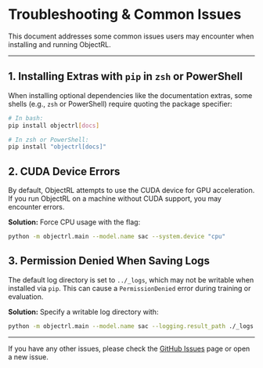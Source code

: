 # Troubleshooting & Common Issues

This document addresses some common issues users may encounter when installing and running ObjectRL.

---

## 1. Installing Extras with `pip` in `zsh` or PowerShell

When installing optional dependencies like the documentation extras, some shells (e.g., `zsh` or PowerShell) require quoting the package specifier:

```bash
# In bash:
pip install objectrl[docs]

# In zsh or PowerShell:
pip install "objectrl[docs]"
```

## 2. CUDA Device Errors

By default, ObjectRL attempts to use the CUDA device for GPU acceleration. If you run ObjectRL on a machine without CUDA support, you may encounter errors.

**Solution:** Force CPU usage with the flag:

```bash 
python -m objectrl.main --model.name sac --system.device "cpu"
```

## 3. Permission Denied When Saving Logs

The default log directory is set to `../_logs`, which may not be writable when installed via `pip`. This can cause a `PermissionDenied` error during training or evaluation.

**Solution:** Specify a writable log directory with:

```bash
python -m objectrl.main --model.name sac --logging.result_path ./_logs
```

---

If you have any other issues, please check the [GitHub Issues](https://github.com/adinlab/objectrl/issues) page or open a new issue.